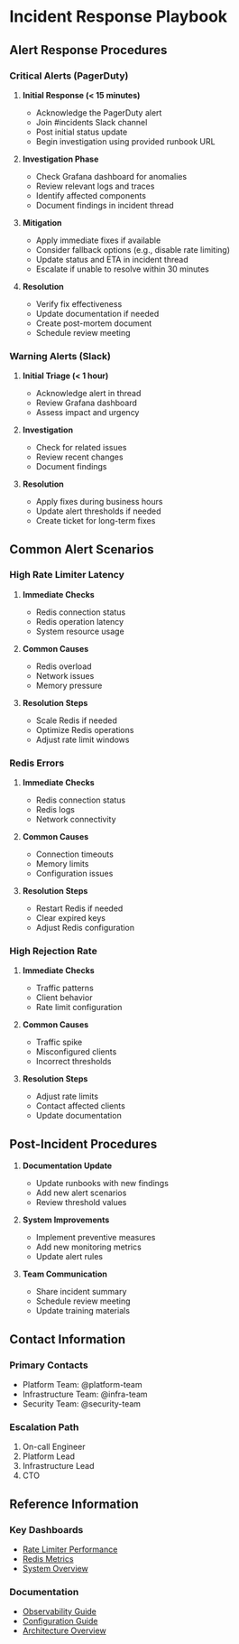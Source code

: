 # Incident Response Playbook

## Alert Response Procedures

### Critical Alerts (PagerDuty)

1. **Initial Response (< 15 minutes)**
   - Acknowledge the PagerDuty alert
   - Join #incidents Slack channel
   - Post initial status update
   - Begin investigation using provided runbook URL

2. **Investigation Phase**
   - Check Grafana dashboard for anomalies
   - Review relevant logs and traces
   - Identify affected components
   - Document findings in incident thread

3. **Mitigation**
   - Apply immediate fixes if available
   - Consider fallback options (e.g., disable rate limiting)
   - Update status and ETA in incident thread
   - Escalate if unable to resolve within 30 minutes

4. **Resolution**
   - Verify fix effectiveness
   - Update documentation if needed
   - Create post-mortem document
   - Schedule review meeting

### Warning Alerts (Slack)

1. **Initial Triage (< 1 hour)**
   - Acknowledge alert in thread
   - Review Grafana dashboard
   - Assess impact and urgency

2. **Investigation**
   - Check for related issues
   - Review recent changes
   - Document findings

3. **Resolution**
   - Apply fixes during business hours
   - Update alert thresholds if needed
   - Create ticket for long-term fixes

## Common Alert Scenarios

### High Rate Limiter Latency

1. **Immediate Checks**
   - Redis connection status
   - Redis operation latency
   - System resource usage

2. **Common Causes**
   - Redis overload
   - Network issues
   - Memory pressure

3. **Resolution Steps**
   - Scale Redis if needed
   - Optimize Redis operations
   - Adjust rate limit windows

### Redis Errors

1. **Immediate Checks**
   - Redis connection status
   - Redis logs
   - Network connectivity

2. **Common Causes**
   - Connection timeouts
   - Memory limits
   - Configuration issues

3. **Resolution Steps**
   - Restart Redis if needed
   - Clear expired keys
   - Adjust Redis configuration

### High Rejection Rate

1. **Immediate Checks**
   - Traffic patterns
   - Client behavior
   - Rate limit configuration

2. **Common Causes**
   - Traffic spike
   - Misconfigured clients
   - Incorrect thresholds

3. **Resolution Steps**
   - Adjust rate limits
   - Contact affected clients
   - Update documentation

## Post-Incident Procedures

1. **Documentation Update**
   - Update runbooks with new findings
   - Add new alert scenarios
   - Review threshold values

2. **System Improvements**
   - Implement preventive measures
   - Add new monitoring metrics
   - Update alert rules

3. **Team Communication**
   - Share incident summary
   - Schedule review meeting
   - Update training materials

## Contact Information

### Primary Contacts
- Platform Team: @platform-team
- Infrastructure Team: @infra-team
- Security Team: @security-team

### Escalation Path
1. On-call Engineer
2. Platform Lead
3. Infrastructure Lead
4. CTO

## Reference Information

### Key Dashboards
- [Rate Limiter Performance](http://localhost:3000/d/rate-limiter-performance)
- [Redis Metrics](http://localhost:3000/d/redis-metrics)
- [System Overview](http://localhost:3000/d/system-overview)

### Documentation
- [Observability Guide](docs/observability.md)
- [Configuration Guide](docs/configuration.md)
- [Architecture Overview](docs/architecture.md)
